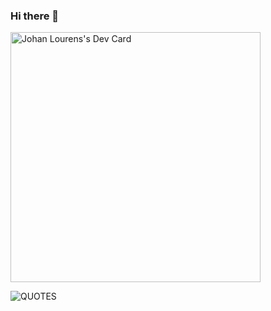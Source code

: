 ### Hi there 👋

<!--
**0xjl/0xjl** is a ✨ _special_ ✨ repository because its `README.md` (this file) appears on your GitHub profile.

Here are some ideas to get you started:

- 🔭 I’m currently working on ...
- 🌱 I’m currently learning React and GraphQL
- 👯 I’m looking to collaborate on ...
- 🤔 I’m looking for help with ...
- 💬 Ask me about ...
- 📫 How to reach me: ...
- 😄 Pronouns: He/Him
- ⚡ Fun fact: I love watching Anime and Sci-fi shows.
-->

<a href="https://app.daily.dev/devjdl"><img src="https://api.daily.dev/devcards/bf2eb1258f0f4d08b8052f5dd65c2fe4.png?r=a2n" width="400" alt="Johan Lourens's Dev Card"/></a>

![QUOTES](https://quotier.vercel.app/quote)
